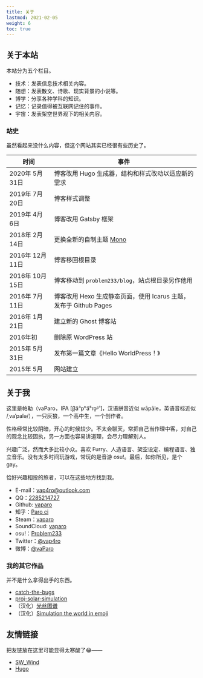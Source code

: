 ```yaml
---
title: 关于
lastmod: 2021-02-05
weight: 6
toc: true
---
```


## 关于本站

本站分为五个栏目。

- 技术：发表信息技术相关内容。
- 随想：发表散文、诗歌、现实背景的小说等。
- 博学：分享各种学科的知识。
- 记忆：记录值得被互联网记住的事件。
- 宇宙：发表架空世界观下的相关内容。

### 站史

虽然看起来没什么内容，但这个网站其实已经很有些历史了。

| 时间 | 事件 |
|-|-|
| 2020年 5月 31日 | 博客改用 Hugo 生成器，结构和样式改动以适应新的需求 |
| 2019年 7月 20日 | 博客样式调整 |
| 2019年 4月 6日 | 博客改用 Gatsby 框架 |
| 2018年 2月 14日 | 更换全新的自制主题 [Mono](https://github.com/vaparo/mono) |
| 2016年 12月 11日 | 博客移回根目录 |
| 2016年 10月 15日 | 博客移动到 `problem233/blog`，站点根目录另作他用 |
| 2016年 7月 11日 | 博客改用 Hexo 生成静态页面，使用 Icarus 主题，发布于 Github Pages |
| 2016年 1月 21日 | 建立新的 Ghost 博客站 |
| 2016年初 | 删除原 WordPress 站 |
| 2015年 5月 31日 | 发布第一篇文章《Hello WorldPress！》 |
| 2015年 5月 | 网站建立 |

## 关于我

这里是帕勒（vaParo，IPA <ipa>[β̞ä³pʰä⁵ɾo̞ᵝ¹]</ipa>，汉语拼音近似 wāpāle，英语音标近似 <ipa>/ˌvaˈpalə/</ipa>），一只灰狼，一个高中生，一个创作者。

性格经常比较阴暗，开心的时候较少。不太会聊天，常把自己当作理中客，对自己的观念比较固执，另一方面也容易讲道理，会尽力理解别人。

兴趣广泛，然而大多比较小众。喜欢 Furry、人造语言、架空设定、编程语言、独立音乐。没有太多时间玩游戏，常玩的是音游 osu!。最后，如你所见，是个 gay。

恰好兴趣相投的旅者，可以在这些地方找到我。

- E-mail：[vap4ro@outlook.com](mailto:vap4ro@outlook.com)
- QQ：[2285214727](https://qm.qq.com/cgi-bin/qm/qr?k=hFVmcaXe8aYvA1rkKg_D0JQode5z-D_C&noverify=0)
- Github: [vaparo](https://github.com/vaparo)
- 知乎：[Paro ci](https://www.zhihu.com/people/paro_ci)
- Steam：[vaparo](http://steamcommunity.com/id/vaparo/)
- SoundCloud: [vaparo](https://soundcloud.com/vaparo)
- osu!：[Problem233](https://osu.ppy.sh/users/5931775)
- Twitter：[@vap4ro](https://twitter.com/vap4ro)
- 微博：[@vaParo](http://www.weibo.com/qq2285214727)

### 我的其它作品

并不是什么拿得出手的东西。

- [catch-the-bugs](https://vaparo.github.io/catch-the-bugs/)
- [proj-solar-simulation](https://vaparo.github.io/proj-solar-simulation/)
- （汉化）[光丝图谱](https://vaparo.github.io/silk/)
- （汉化）[Simulation the world in emoji](https://vaparo.github.io/simulating/model/)

## 友情链接

把友链放在这里可能显得太寒酸了😂——

- [SW_Wind](https://swwind.me/)
- [Hugo](https://gohugo.io/)
